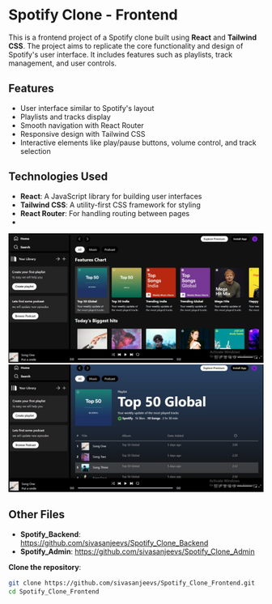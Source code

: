 # Spotify Clone - Frontend

This is a frontend project of a Spotify clone built using **React** and **Tailwind CSS**. The project aims to replicate the core functionality and design of Spotify's user interface. It includes features such as playlists, track management, and user controls.

## Features

- User interface similar to Spotify's layout
- Playlists and tracks display
- Smooth navigation with React Router
- Responsive design with Tailwind CSS
- Interactive elements like play/pause buttons, volume control, and track selection

## Technologies Used

- **React**: A JavaScript library for building user interfaces
- **Tailwind CSS**: A utility-first CSS framework for styling
- **React Router**: For handling routing between pages
- 
![home page](spoti1.jpg)
![Album page](spoti2.jpg)


## Other Files

- **Spotify_Backend**: https://github.com/sivasanjeevs/Spotify_Clone_Backend
- **Spotify_Admin**: https://github.com/sivasanjeevs/Spotify_Clone_Admin
  

**Clone the repository**:

   ```bash
   git clone https://github.com/sivasanjeevs/Spotify_Clone_Frontend.git
   cd Spotify_Clone_Frontend
